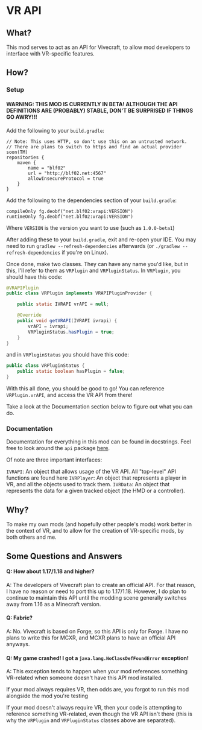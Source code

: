 # VR API

## What?

This mod serves to act as an API for Vivecraft, to allow mod developers to interface with VR-specific features.

## How?

### Setup

#### WARNING: THIS MOD IS CURRENTLY IN BETA! ALTHOUGH THE API DEFINITIONS ARE (PROBABLY) STABLE, DON'T BE SURPRISED IF THINGS GO AWRY!!!

Add the following to your `build.gradle`:

```
// Note: This uses HTTP, so don't use this on an untrusted network.
// There are plans to switch to https and find an actual provider soon(TM)
repositories {
    maven {
        name = "blf02"
        url = "http://blf02.net:4567"
        allowInsecureProtocol = true
    }
}
```

Add the following to the dependencies section of your `build.gradle`:

```
compileOnly fg.deobf("net.blf02:vrapi:VERSION")
runtimeOnly fg.deobf("net.blf02:vrapi:VERSION")
```
Where `VERSION` is the version you want to use (such as `1.0.0-beta1`)

After adding these to your `build.gradle`, exit and re-open your IDE. You may need to run `gradlew --refresh-dependencies` afterwards (or `./gradlew --refresh-dependencies` if you're on Linux).

Once done, make two classes. They can have any name you'd like, but in this, I'll refer to them as `VRPlugin` and `VRPluginStatus`. In `VRPlugin`, you should have this code:
```java
@VRAPIPlugin
public class VRPlugin implements VRAPIPluginProvider {

    public static IVRAPI vrAPI = null;

    @Override
    public void getVRAPI(IVRAPI ivrapi) {
        vrAPI = ivrapi;
        VRPluginStatus.hasPlugin = true;
    }
}
```
and in `VRPluginStatus` you should have this code:

```java
public class VRPluginStatus {
    public static boolean hasPlugin = false;
}
```

With this all done, you should be good to go! You can reference `VRPlugin.vrAPI`, and access the VR API from there!

Take a look at the Documentation section below to figure out what you can do.

### Documentation

Documentation for everything in this mod can be found in docstrings. Feel free to look around the `api` package [here](https://github.com/hammy3502/mc-vr-api/tree/master/src/main/java/net/blf02/vrapi/api).

Of note are three important interfaces:

`IVRAPI`: An object that allows usage of the VR API. All "top-level" API functions are found here
`IVRPlayer`: An object that represents a player in VR, and all the objects used to track them.
`IVRData`: An object that represents the data for a given tracked object (the HMD or a controller).

## Why?

To make my own mods (and hopefully other people's mods) work better in the context of VR, and to allow for the creation of VR-specific mods, by both others and me.

## Some Questions and Answers

#### Q: How about 1.17/1.18 and higher?

A: The developers of Vivecraft plan to create an official API. For that reason, I have no reason or need to port this up to 1.17/1.18. However, I do plan to continue to maintain this API until the modding scene generally switches away from 1.16 as a Minecraft version.

#### Q: Fabric?

A: No. Vivecraft is based on Forge, so this API is only for Forge. I have no plans to write this for MCXR, and MCXR plans to have an official API anyways.

#### Q: My game crashed! I got a `java.lang.NoClassDefFoundError` exception!

A: This exception tends to happen when your mod references something VR-related when someone doesn't have this API mod installed. 

If your mod always requires VR, then odds are, you forgot to run this mod alongside the mod you're testing

If your mod doesn't always require VR, then your code is attempting to reference something VR-related, even though the VR API isn't there (this is why the `VRPlugin` and `VRPluginStatus` classes above are separated).